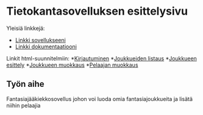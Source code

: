 # Tietokantasovelluksen esittelysivu

Yleisiä linkkejä:

* [Linkki sovellukseeni](http://vpyry.users.cs.helsinki.fi/tsoha)
* [Linkki dokumentaatiooni](https://github.com/PyryV/Tsoha-Bootstrap/blob/master/doc/Tietokantasovellus.pdf)

Linkit html-suunnitelmiin:
*[Kirjautuminen](http://vpyry.users.cs.helsinki.fi/tsoha/login)
*[Joukkueiden listaus](http://vpyry.users.cs.helsinki.fi/tsoha/joukkueet)
*[Joukkueen esittely](http://vpyry.users.cs.helsinki.fi/tsoha/joukkueet/1)
*[Joukkueen muokkaus](http://vpyry.users.cs.helsinki.fi/tsoha/joukkueet/1/muokkaus)
*[Pelaajan muokkaus](http://vpyry.users.cs.helsinki.fi/tsoha/joukkueet/1/pelaajamuokkaus)

## Työn aihe

Fantasiajääkiekkosovellus johon voi luoda omia fantasiajoukkueita ja lisätä niihin pelaajia
